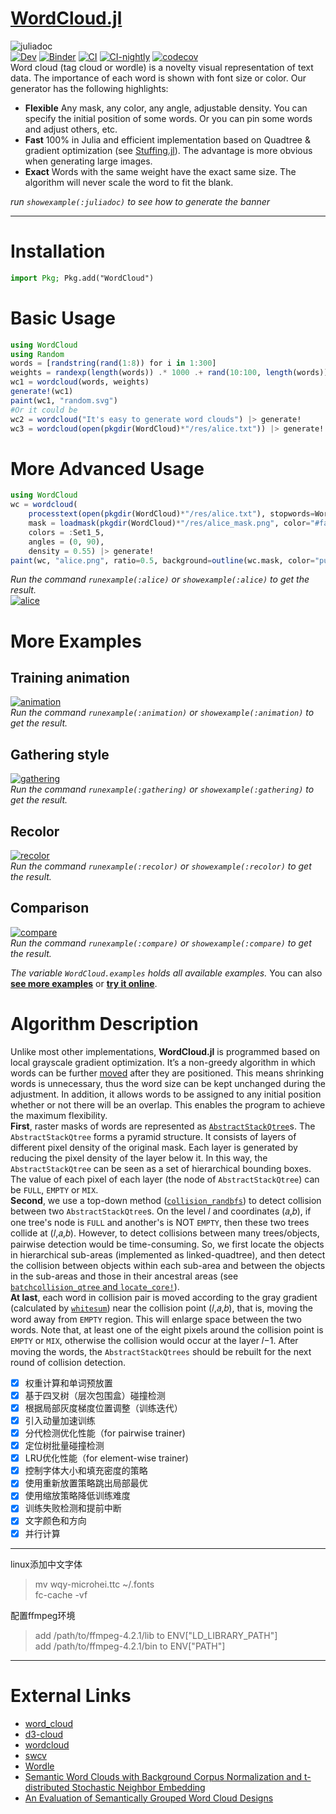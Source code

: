 # [WordCloud.jl](https://github.com/guo-yong-zhi/WordCloud.jl)
![juliadoc](res/juliadoc.png)  
[![Dev](https://img.shields.io/badge/docs-dev-blue.svg)](https://guo-yong-zhi.github.io/WordCloud.jl/dev) [![Binder](https://mybinder.org/badge_logo.svg)](https://mybinder.org/v2/gh/guo-yong-zhi/WordCloud.jl/master?filepath=examples.ipynb) [![CI](https://github.com/guo-yong-zhi/WordCloud.jl/actions/workflows/ci.yml/badge.svg)](https://github.com/guo-yong-zhi/WordCloud.jl/actions/workflows/ci.yml) [![CI-nightly](https://github.com/guo-yong-zhi/WordCloud.jl/actions/workflows/ci-nightly.yml/badge.svg)](https://github.com/guo-yong-zhi/WordCloud.jl/actions/workflows/ci-nightly.yml) [![codecov](https://codecov.io/gh/guo-yong-zhi/WordCloud.jl/branch/master/graph/badge.svg?token=2U0X769Z51)](https://codecov.io/gh/guo-yong-zhi/WordCloud.jl)  
 Word cloud (tag cloud or wordle) is a novelty visual representation of text data. The importance of each word is shown with font size or color. Our generator has the following highlights:
* **Flexible** Any mask, any color, any angle, adjustable density. You can specify the initial position of some words. Or you can pin some words and adjust others, etc.
* **Fast**  100% in Julia and efficient implementation based on Quadtree & gradient optimization (see [Stuffing.jl](https://github.com/guo-yong-zhi/Stuffing.jl)). The advantage is more obvious when generating large images.
* **Exact**  Words with the same weight have the exact same size. The algorithm will never scale the word to fit the blank.  

 *run `showexample(:juliadoc)` to see how to generate the banner*
***
# Installation
```julia
import Pkg; Pkg.add("WordCloud")
```
# Basic Usage 
```julia
using WordCloud
using Random
words = [randstring(rand(1:8)) for i in 1:300]
weights = randexp(length(words)) .* 1000 .+ rand(10:100, length(words))
wc1 = wordcloud(words, weights)
generate!(wc1)
paint(wc1, "random.svg")
#Or it could be
wc2 = wordcloud("It's easy to generate word clouds") |> generate!
wc3 = wordcloud(open(pkgdir(WordCloud)*"/res/alice.txt")) |> generate!
```
# More Advanced Usage
```julia
using WordCloud
wc = wordcloud(
    processtext(open(pkgdir(WordCloud)*"/res/alice.txt"), stopwords=WordCloud.stopwords_en ∪ ["said"]), 
    mask = loadmask(pkgdir(WordCloud)*"/res/alice_mask.png", color="#faeef8"),
    colors = :Set1_5,
    angles = (0, 90),
    density = 0.55) |> generate!
paint(wc, "alice.png", ratio=0.5, background=outline(wc.mask, color="purple", linewidth=2))
```
*Run the command `runexample(:alice)` or `showexample(:alice)` to get the result.*  
[![alice](res/alice.png)](./examples/alice.jl)

# More Examples
## Training animation
[![animation](res/animation.gif)](./examples/animation.jl)  
*Run the command `runexample(:animation)` or `showexample(:animation)` to get the result.* 
## Gathering style
[![gathering](res/gathering.png)](./examples/gathering.jl)  
*Run the command `runexample(:gathering)` or `showexample(:gathering)` to get the result.* 
## Recolor
[![recolor](res/recolor.png)](./examples/recolor.jl)  
*Run the command `runexample(:recolor)` or `showexample(:recolor)` to get the result.* 
## Comparison
[![compare](res/compare.png)](./examples/compare.jl)  
*Run the command `runexample(:compare)` or `showexample(:compare)` to get the result.* 

*The variable `WordCloud.examples` holds all available examples.* 
You can also [**see more examples**](https://github.com/guo-yong-zhi/WordCloud-Gallery) or [**try it online**](https://mybinder.org/v2/gh/guo-yong-zhi/WordCloud.jl/master?filepath=examples.ipynb).  
# Algorithm Description
Unlike most other implementations, **WordCloud.jl** is programmed based on local grayscale gradient optimization. It’s a non-greedy algorithm in which words can be further [moved](res/animation.gif) after they are positioned. This means shrinking words is unnecessary, thus the word size can be kept unchanged during the adjustment. In addition, it allows words to be assigned to any initial position whether or not there will be an overlap. This enables the program to achieve the maximum flexibility.  
**First**, raster masks of words are represented as [`AbstractStackQtree`](https://github.com/guo-yong-zhi/Stuffing.jl/blob/main/src/qtree.jl)s. The `AbstractStackQtree` forms a pyramid structure. It consists of layers of different pixel density of the original mask. Each layer is generated by reducing the pixel density of the layer below it. In this way, the `AbstractStackQtree` can be seen as a set of hierarchical bounding boxes. The value of each pixel of each layer (the node of `AbstractStackQtree`) can be `FULL`, `EMPTY` or `MIX`.  
**Second**, we use a top-down method ([`collision_randbfs`](https://github.com/guo-yong-zhi/Stuffing.jl/blob/main/src/qtreetools.jl)) to detect collision between two `AbstractStackQtree`s. On the level 𝑙 and coordinates (𝑎,𝑏), if one tree's node is `FULL` and another's is NOT `EMPTY`, then these two trees collide at (𝑙,𝑎,𝑏). However, to detect collisions between many trees/objects, pairwise detection would be time-consuming. So, we first locate the objects in hierarchical sub-areas (implemented as linked-quadtree), and then detect the collision between objects within each sub-area and between the objects in the sub-areas and those in their ancestral areas (see [`batchcollision_qtree` and `locate_core!`](https://github.com/guo-yong-zhi/Stuffing.jl/blob/main/src/qtreetools.jl)).  
**At last**, each word in collision pair is moved according to the gray gradient (calculated by [`whitesum`](https://github.com/guo-yong-zhi/Stuffing.jl/blob/main/src/train.jl)) near the collision point (𝑙,𝑎,𝑏), that is, moving the word away from `EMPTY` region. This will enlarge space between the two words. Note that, at least one of the eight pixels around the collision point is `EMPTY` or `MIX`, otherwise the collision would occur at the layer 𝑙−1. After moving the words, the `AbstractStackQtrees` should be rebuilt for the next round of collision detection.
* [x] 权重计算和单词预放置
* [x] 基于四叉树（层次包围盒）碰撞检测
* [x] 根据局部灰度梯度位置调整（训练迭代）
* [x] 引入动量加速训练
* [x] 分代检测优化性能（for pairwise trainer)
* [x] 定位树批量碰撞检测
* [x] LRU优化性能（for element-wise trainer)
* [x] 控制字体大小和填充密度的策略
* [x] 使用重新放置策略跳出局部最优
* [x] 使用缩放策略降低训练难度
* [x] 训练失败检测和提前中断
* [x] 文字颜色和方向
* [x] 并行计算
***
linux添加中文字体  
> mv wqy-microhei.ttc ~/.fonts  
> fc-cache -vf  

配置ffmpeg环境
> add /path/to/ffmpeg-4.2.1/lib to ENV["LD_LIBRARY_PATH"]  
> add /path/to/ffmpeg-4.2.1/bin to ENV["PATH"]  
***
# External Links
* [word_cloud](https://github.com/amueller/word_cloud)  
* [d3-cloud](https://github.com/jasondavies/d3-cloud)  
* [wordcloud](https://github.com/timdream/wordcloud)  
* [swcv](https://github.com/spupyrev/swcv)  
* [Wordle](http://static.mrfeinberg.com/bv_ch03.pdf)  
* [Semantic Word Clouds with Background Corpus Normalization and t-distributed Stochastic Neighbor Embedding](https://arxiv.org/pdf/1708.03569.pdf)  
* [An Evaluation of Semantically Grouped Word Cloud Designs](https://www.semanticscholar.org/paper/An-Evaluation-of-Semantically-Grouped-Word-Cloud-Hearst-Pedersen/ddae6a380123988f578433ae103393e255c0b4d1)  
